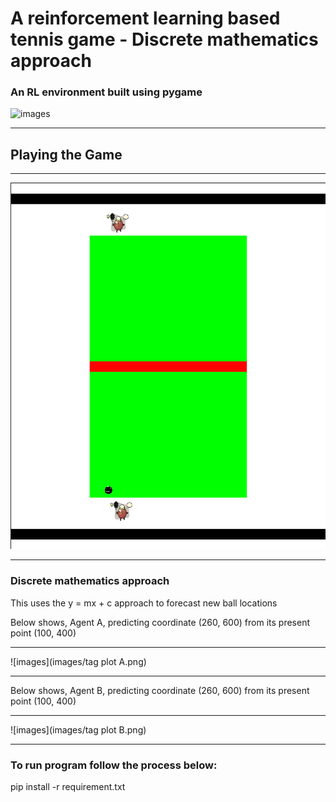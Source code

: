# A reinforcement learning based tennis game - Discrete mathematics approach

### An RL environment built using pygame

![images](https://youtu.be/iUYxZ2tYKHw)

------------------------------------------------------------------------------------------------------------------

## Playing the Game

------------------------------------------------------------------------------------------------------------------

![images](images/game.png)

------------------------------------------------------------------------------------------------------------------

###  Discrete mathematics approach

This uses the y = mx + c approach to forecast new ball locations

Below shows, Agent A, predicting coordinate (260, 600) from its present point (100, 400)

------------------------------------------------------------------------------------------------------------------


![images](images/tag plot A.png)


------------------------------------------------------------------------------------------------------------------


Below shows, Agent B, predicting coordinate (260, 600) from its present point (100, 400)

------------------------------------------------------------------------------------------------------------------


![images](images/tag plot B.png)


------------------------------------------------------------------------------------------------------------------

### To run program follow the process below:

pip install -r requirement.txt
